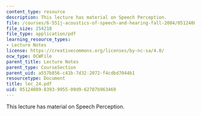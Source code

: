 ```yaml
---
content_type: resource
description: This lecture has material on Speech Perception.
file: /courses/6-551j-acoustics-of-speech-and-hearing-fall-2004/051240898393995509d962787b963469_lec_24.pdf
file_size: 254218
file_type: application/pdf
learning_resource_types:
- Lecture Notes
license: https://creativecommons.org/licenses/by-nc-sa/4.0/
ocw_type: OCWFile
parent_title: Lecture Notes
parent_type: CourseSection
parent_uid: a557b856-c41b-7d32-2072-f4cdbd7044b1
resourcetype: Document
title: lec_24.pdf
uid: 05124089-8393-9955-09d9-62787b963469
---
```

This lecture has material on Speech Perception.